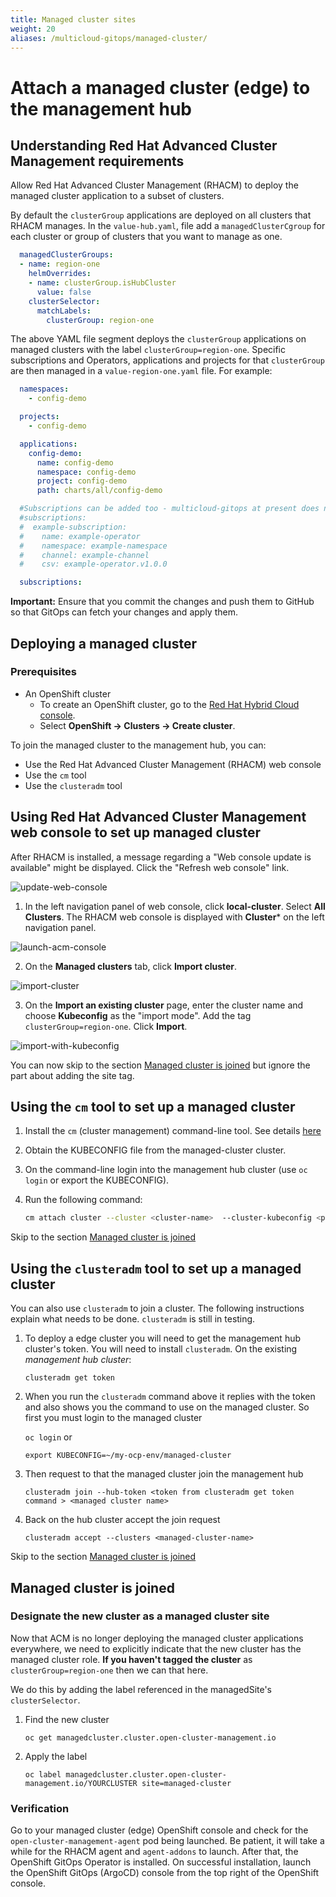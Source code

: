 ```yaml
---
title: Managed cluster sites
weight: 20
aliases: /multicloud-gitops/managed-cluster/
---
```


# Attach a managed cluster (edge) to the management hub

## Understanding Red Hat Advanced Cluster Management requirements

Allow Red Hat Advanced Cluster Management (RHACM) to deploy the managed cluster application to a subset of clusters.

By default the `clusterGroup` applications are deployed on all clusters that RHACM manages. In the  `value-hub.yaml`, file add a `managedClusterCgroup` for each cluster or group of clusters that you want to manage as one.

```yaml
  managedClusterGroups:
  - name: region-one
    helmOverrides:
    - name: clusterGroup.isHubCluster
      value: false
    clusterSelector:
      matchLabels:
        clusterGroup: region-one
```

The above YAML file segment deploys the `clusterGroup` applications on managed clusters with the label
`clusterGroup=region-one`. Specific subscriptions and Operators, applications and projects for that `clusterGroup` are then managed in a `value-region-one.yaml` file. For example:

```yaml
  namespaces:
    - config-demo

  projects:
    - config-demo

  applications:
    config-demo:
      name: config-demo
      namespace: config-demo
      project: config-demo
      path: charts/all/config-demo

  #Subscriptions can be added too - multicloud-gitops at present does not require subscriptions on its managed clusters
  #subscriptions:
  #  example-subscription:
  #    name: example-operator
  #    namespace: example-namespace
  #    channel: example-channel
  #    csv: example-operator.v1.0.0

  subscriptions:

```

**Important:**
Ensure that you commit the changes and push them to GitHub so that GitOps can fetch your changes and apply them.

## Deploying a managed cluster

### Prerequisites

* An OpenShift cluster
  * To create an OpenShift cluster, go to the [Red Hat Hybrid Cloud console](https://console.redhat.com/).
  * Select **OpenShift -> Clusters -> Create cluster**.

To join the managed cluster to the management hub, you can:

* Use the Red Hat Advanced Cluster Management (RHACM) web console
* Use the `cm` tool
* Use the `clusteradm` tool

## Using Red Hat Advanced Cluster Management web console to set up managed cluster

After RHACM is installed, a message regarding a "Web console update is available" might be displayed.
Click the "Refresh web console" link.

![update-web-console](/images/web-console-update-message.png "Update web console")

1. In the left navigation panel of web console, click  **local-cluster**. Select **All Clusters**. The RHACM web console is displayed with **Cluster*** on the left navigation panel.

![launch-acm-console](/images/local-all-cluster-pulldown.png "Launch ACM console")

2. On the **Managed clusters** tab, click **Import cluster**.

![import-cluster](/images/import-cluster.png "Select Import cluster")

3. On the **Import an existing cluster** page, enter the cluster name and choose **Kubeconfig** as the "import mode". Add the tag `clusterGroup=region-one`. Click **Import**.

![import-with-kubeconfig](/images/import-with-kubeconfig.png "Import using kubeconfig")

You can now skip to the section [Managed cluster is joined](#managed-cluster-is-joined) but ignore the part about adding the site tag.

## Using the `cm` tool to set up a managed cluster

1. Install the `cm` (cluster management) command-line tool. See details [here](https://github.com/open-cluster-management/cm-cli/#installation)

1. Obtain the KUBECONFIG file from the managed-cluster cluster.

1. On the command-line login into the management hub cluster (use `oc login` or export the KUBECONFIG).

1. Run the following command:

   ```sh
   cm attach cluster --cluster <cluster-name>  --cluster-kubeconfig <path-to-KUBECONFIG>
   ```

Skip to the section [Managed cluster is joined](#managed-cluster-is-joined)

## Using the `clusteradm` tool to set up a managed cluster

You can also use `clusteradm` to join a cluster. The following instructions explain what needs to be done. `clusteradm` is still in testing.

1. To deploy a edge cluster you will need to get the management hub cluster's token. You will need to install `clusteradm`.  On the existing *management hub cluster*:

   `clusteradm get token`

1. When you run the `clusteradm` command above it replies with the token and also shows you the command to use on the managed cluster. So first you must login to the managed cluster

   `oc login`
   or

   `export KUBECONFIG=~/my-ocp-env/managed-cluster`

1. Then request to that the managed cluster join the management hub

   `clusteradm join --hub-token <token from clusteradm get token command > <managed cluster name>`

1. Back on the hub cluster accept the join request

   `clusteradm accept --clusters <managed-cluster-name>`

Skip to the section [Managed cluster is joined](#managed-cluster-is-joined)

## Managed cluster is joined

### Designate the new cluster as a managed cluster site

Now that ACM is no longer deploying the managed cluster applications everywhere, we need
to explicitly indicate that the new cluster has the managed cluster role. **If you haven't tagged the cluster** as `clusterGroup=region-one` then we can that here.

We do this by adding the label referenced in the managedSite's `clusterSelector`.

1. Find the new cluster

   `oc get managedcluster.cluster.open-cluster-management.io`

1. Apply the label

   `oc label managedcluster.cluster.open-cluster-management.io/YOURCLUSTER site=managed-cluster`

### Verification

Go to your managed cluster (edge) OpenShift console and check for the `open-cluster-management-agent` pod being launched. Be patient, it will take a while for the RHACM agent and `agent-addons` to launch. After that, the OpenShift GitOps Operator is installed. On successful installation, launch the OpenShift GitOps (ArgoCD) console from the top right of the OpenShift console.
